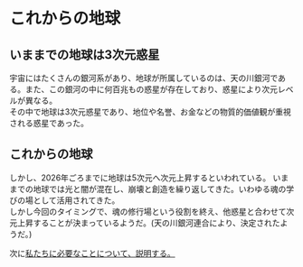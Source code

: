 # これからの地球
## いままでの地球は3次元惑星
宇宙にはたくさんの銀河系があり、地球が所属しているのは、天の川銀河である。また、この銀河の中に何百兆もの惑星が存在しており、惑星により次元レベルが異なる。<br>
その中で地球は3次元惑星であり、地位や名誉、お金などの物質的価値観が重視される惑星であった。
## これからの地球
しかし、2026年ごろまでに地球は5次元へ次元上昇するといわれている。
いままでの地球では光と闇が混在し、崩壊と創造を繰り返してきた。いわゆる魂の学びの場として活用されてきた。<br>しかし今回のタイミングで、魂の修行場という役割を終え、他惑星と合わせて次元上昇することが決まっているようだ。(天の川銀河連合により、決定されたようだ。)<br>

次に[私たちに必要なことについて、説明する。](./私たちに必要なこと.md)